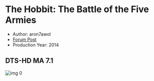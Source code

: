 # The Hobbit: The Battle of the Five Armies

* Author: aron7awol
* [Forum Post](https://www.avsforum.com/threads/bass-eq-for-filtered-movies.2995212/post-56883516)
* Production Year: 2014

## DTS-HD MA 7.1

![img 0](https://i.imgur.com/scjDvEg.jpg)

